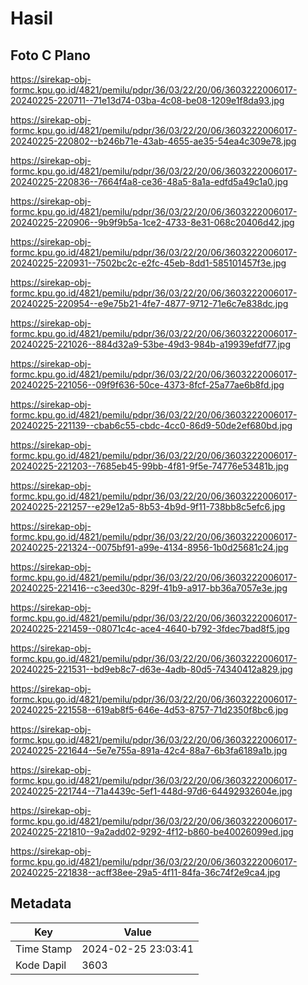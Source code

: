 # Hasil

## Foto C Plano

https://sirekap-obj-formc.kpu.go.id/4821/pemilu/pdpr/36/03/22/20/06/3603222006017-20240225-220711--71e13d74-03ba-4c08-be08-1209e1f8da93.jpg

https://sirekap-obj-formc.kpu.go.id/4821/pemilu/pdpr/36/03/22/20/06/3603222006017-20240225-220802--b246b71e-43ab-4655-ae35-54ea4c309e78.jpg

https://sirekap-obj-formc.kpu.go.id/4821/pemilu/pdpr/36/03/22/20/06/3603222006017-20240225-220836--7664f4a8-ce36-48a5-8a1a-edfd5a49c1a0.jpg

https://sirekap-obj-formc.kpu.go.id/4821/pemilu/pdpr/36/03/22/20/06/3603222006017-20240225-220906--9b9f9b5a-1ce2-4733-8e31-068c20406d42.jpg

https://sirekap-obj-formc.kpu.go.id/4821/pemilu/pdpr/36/03/22/20/06/3603222006017-20240225-220931--7502bc2c-e2fc-45eb-8dd1-585101457f3e.jpg

https://sirekap-obj-formc.kpu.go.id/4821/pemilu/pdpr/36/03/22/20/06/3603222006017-20240225-220954--e9e75b21-4fe7-4877-9712-71e6c7e838dc.jpg

https://sirekap-obj-formc.kpu.go.id/4821/pemilu/pdpr/36/03/22/20/06/3603222006017-20240225-221026--884d32a9-53be-49d3-984b-a19939efdf77.jpg

https://sirekap-obj-formc.kpu.go.id/4821/pemilu/pdpr/36/03/22/20/06/3603222006017-20240225-221056--09f9f636-50ce-4373-8fcf-25a77ae6b8fd.jpg

https://sirekap-obj-formc.kpu.go.id/4821/pemilu/pdpr/36/03/22/20/06/3603222006017-20240225-221139--cbab6c55-cbdc-4cc0-86d9-50de2ef680bd.jpg

https://sirekap-obj-formc.kpu.go.id/4821/pemilu/pdpr/36/03/22/20/06/3603222006017-20240225-221203--7685eb45-99bb-4f81-9f5e-74776e53481b.jpg

https://sirekap-obj-formc.kpu.go.id/4821/pemilu/pdpr/36/03/22/20/06/3603222006017-20240225-221257--e29e12a5-8b53-4b9d-9f11-738bb8c5efc6.jpg

https://sirekap-obj-formc.kpu.go.id/4821/pemilu/pdpr/36/03/22/20/06/3603222006017-20240225-221324--0075bf91-a99e-4134-8956-1b0d25681c24.jpg

https://sirekap-obj-formc.kpu.go.id/4821/pemilu/pdpr/36/03/22/20/06/3603222006017-20240225-221416--c3eed30c-829f-41b9-a917-bb36a7057e3e.jpg

https://sirekap-obj-formc.kpu.go.id/4821/pemilu/pdpr/36/03/22/20/06/3603222006017-20240225-221459--08071c4c-ace4-4640-b792-3fdec7bad8f5.jpg

https://sirekap-obj-formc.kpu.go.id/4821/pemilu/pdpr/36/03/22/20/06/3603222006017-20240225-221531--bd9eb8c7-d63e-4adb-80d5-74340412a829.jpg

https://sirekap-obj-formc.kpu.go.id/4821/pemilu/pdpr/36/03/22/20/06/3603222006017-20240225-221558--619ab8f5-646e-4d53-8757-71d2350f8bc6.jpg

https://sirekap-obj-formc.kpu.go.id/4821/pemilu/pdpr/36/03/22/20/06/3603222006017-20240225-221644--5e7e755a-891a-42c4-88a7-6b3fa6189a1b.jpg

https://sirekap-obj-formc.kpu.go.id/4821/pemilu/pdpr/36/03/22/20/06/3603222006017-20240225-221744--71a4439c-5ef1-448d-97d6-64492932604e.jpg

https://sirekap-obj-formc.kpu.go.id/4821/pemilu/pdpr/36/03/22/20/06/3603222006017-20240225-221810--9a2add02-9292-4f12-b860-be40026099ed.jpg

https://sirekap-obj-formc.kpu.go.id/4821/pemilu/pdpr/36/03/22/20/06/3603222006017-20240225-221838--acff38ee-29a5-4f11-84fa-36c74f2e9ca4.jpg


## Metadata

| Key        | Value               |
| ---------- | ------------------- |
| Time Stamp | 2024-02-25 23:03:41 |
| Kode Dapil | 3603                |




